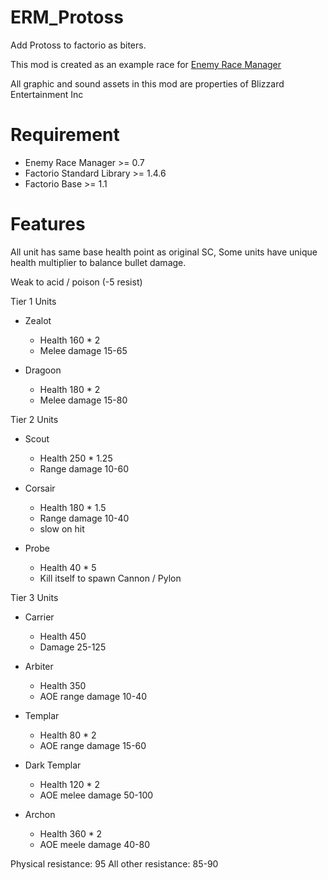 # ERM_Protoss
Add Protoss to factorio as biters.

This mod is created as an example race for [Enemy Race Manager](https://github.com/heyqule/enemy_race_manager)

All graphic and sound assets in this mod are properties of Blizzard Entertainment Inc

# Requirement
* Enemy Race Manager >= 0.7
* Factorio Standard Library >= 1.4.6
* Factorio Base >= 1.1

# Features
All unit has same base health point as original SC, Some units have unique health multiplier to balance bullet damage.

Weak to acid / poison (-5 resist)

Tier 1 Units 
* Zealot
    - Health 160 * 2
    - Melee damage 15-65

* Dragoon
    - Health 180 * 2
    - Melee damage 15-80


Tier 2 Units
* Scout
    - Health 250 * 1.25
    - Range damage 10-60

* Corsair
    - Health 180 * 1.5
    - Range damage 10-40   
    - slow on hit

* Probe
    - Health 40 * 5
    - Kill itself to spawn Cannon / Pylon

        

Tier 3 Units 
* Carrier
    - Health 450
    - Damage 25-125

* Arbiter
    - Health 350
    - AOE range damage 10-40

* Templar
    - Health 80 * 2
    - AOE range damage 15-60

* Dark Templar
    - Health 120 * 2
    - AOE melee damage 50-100

* Archon
    - Health 360 * 2  
    - AOE meele damage 40-80

Physical resistance: 95
All other resistance: 85-90